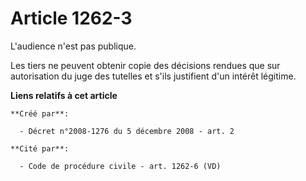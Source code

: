 # Article 1262-3

L'audience n'est pas publique. 

Les tiers ne peuvent obtenir copie des décisions rendues que sur autorisation du juge des tutelles et s'ils justifient d'un
intérêt légitime.

**Liens relatifs à cet article**

	**Créé par**:

	  - Décret n°2008-1276 du 5 décembre 2008 - art. 2

	**Cité par**:

	  - Code de procédure civile - art. 1262-6 (VD)
